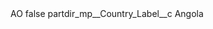 <?xml version="1.0" encoding="UTF-8"?>
<CustomMetadata xmlns="http://soap.sforce.com/2006/04/metadata" xmlns:xsi="http://www.w3.org/2001/XMLSchema-instance" xmlns:xsd="http://www.w3.org/2001/XMLSchema">
    <label>AO</label>
    <protected>false</protected>
    <values>
        <field>partdir_mp__Country_Label__c</field>
        <value xsi:type="xsd:string">Angola</value>
    </values>
</CustomMetadata>
